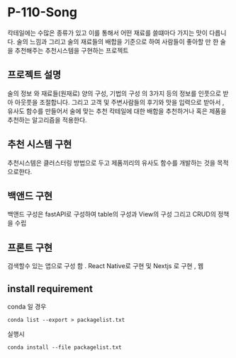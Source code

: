 # P-110-Song

칵테일에는 수많은 종류가 있고 이를 통해서 어떤 재료를 쓸떄마다 가지는 맛이 다릅니다.
술의 느낌과 그리고 술의 재료들의 배합을 기준으로 하여 사람들이 좋아할 만 한 술을 추천해주는  추천시스템을 구현하는 프로젝트 



## 프로젝트 설명 
술의 정보 와 재료들(원재료) 양의 구성, 기법의 구성 의 3가지 등의 정보를 인풋으로 받아 아웃풋을 조절합니다. 
그리고 고객 및 주변사람들의  후기와 맛을 입력으로 받아서 , 유사도 함수를 만들어서 술에 맞는 추천 칵테일에 대한 배합을 추천하거나 혹은 제품을 추천하는 알고리즘을 적용한다. 



## 추천 시스템 구현 
추천시스템은 클러스터링 방법으로 두고 제품끼리의 유사도 함수를 개발하는 것을 목적으로한다. 





## 백앤드 구현 
백앤드 구성은 fastAPI로 구성하여 table의 구성과 View의 구성 그리고 CRUD의 정책을 수립



## 프론트 구현 
검색할수 있는 앱으로 구성 함 . React Native로 구현 
및 Nextjs 로 구현 , 웹 




##  install requirement

conda 일 경우

```shell
conda list --export > packagelist.txt
```
실행시 
```shell
conda install --file packagelist.txt
```